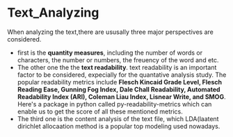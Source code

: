 # Text_Analyzing 
When analyzing the text,there are ususally three major perspectives are considered.

- first is the **quantity measures**, including the number of words or characters, the number or numbers, the freuency of the word and etc.
- The other one the the **text readability**. text readability is an important factor to be considered, expecially for the quantative analysis study. The popular readability metrics include **Flesch Kincaid Grade Level, Flesch Reading Ease, Gunning Fog Index, Dale Chall Readability, Automated Readability Index (ARI), Coleman Liau Index, Lisnear Write, and SMOG**. Here's a package in python called py-readability-metrics which can enable us to get the score of all these mentioned metrics.
- The third one is the content analysis of the text file, which LDA(laatent dirichlet allocaation method is a popular top modeling used nowadays. 


